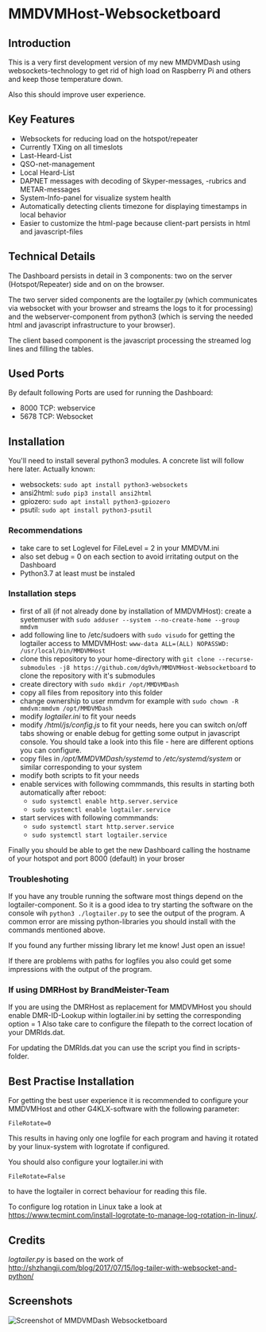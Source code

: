 # MMDVMHost-Websocketboard

## Introduction
This is a very first development version of my new MMDVMDash using websockets-technology to get rid of high load on Raspberry Pi and others and keep those temperature down.

Also this should improve user experience.

## Key Features
* Websockets for reducing load on the hotspot/repeater
* Currently TXing on all timeslots
* Last-Heard-List
* QSO-net-management
* Local Heard-List
* DAPNET messages with decoding of Skyper-messages, -rubrics and METAR-messages
* System-Info-panel for visualize system health
* Automatically detecting clients timezone for displaying timestamps in local behavior
* Easier to customize the html-page because client-part persists in html and javascript-files

## Technical Details
The Dashboard persists in detail in 3 components: two on the server (Hotspot/Repeater) side and on on the browser.

The two server sided components are the logtailer.py (which communicates via websocket with your browser and streams the logs to it for processing) and the webserver-component from python3 (which is serving the needed html and javascript infrastructure to your browser).

The client based component is the javascript processing the streamed log lines and filling the tables.

## Used Ports

By default following Ports are used for running the Dashboard:
* 8000 TCP: webservice
* 5678 TCP: Websocket

## Installation
You'll need to install several python3 modules. A concrete list will follow here later.
Actually known:
* websockets: `sudo apt install python3-websockets`
* ansi2html: `sudo pip3 install ansi2html`
* gpiozero: `sudo apt install python3-gpiozero`
* psutil: `sudo apt install python3-psutil`

### Recommendations
* take care to set Loglevel for FileLevel = 2 in your MMDVM.ini
* also set debug = 0 on each section to avoid irritating output on the Dashboard
* Python3.7 at least must be instaled

### Installation steps
* first of all (if not already done by installation of MMDVMHost): create a syetemuser with `sudo adduser --system --no-create-home --group mmdvm`
* add following line to /etc/sudoers with `sudo visudo` for getting the logtailer access to MMDVMHost: `www-data ALL=(ALL) NOPASSWD: /usr/local/bin/MMDVMHost`
* clone this repository to your home-directory with `git clone --recurse-submodules -j8 https://github.com/dg9vh/MMDVMHost-Websocketboard` to clone the repository with it's submodules
* create directory with `sudo mkdir /opt/MMDVMDash`
* copy all files from repository into this folder
* change ownership to user mmdvm for example with `sudo chown -R mmdvm:mmdvm /opt/MMDVMDash`
* modify *logtailer.ini* to fit your needs
* modify */html/js/config.js* to fit your needs, here you can switch on/off tabs showing or enable debug for getting some output in javascript console. You should take a look into this file - here are different options you can configure.
* copy files in */opt/MMDVMDash/systemd* to */etc/systemd/system* or similar corresponding to your system
* modify both scripts to fit your needs
* enable services with following commmands, this results in starting both automatically after reboot:
  * `sudo systemctl enable http.server.service`
  * `sudo systemctl enable logtailer.service`
* start services with following commmands:
  * `sudo systemctl start http.server.service`
  * `sudo systemctl start logtailer.service`

Finally you should be able to get the new Dashboard calling the hostname of your hotspot and port 8000 (default) in your broser

### Troubleshoting
If you have any trouble running the software most things depend on the logtailer-component. So it is a good idea to try starting the software on the console wih
`python3 ./logtailer.py` to see the output of the program. A common error are missing python-libraries you should install with the commands mentioned above.

If you found any further missing library let me know! Just open an issue!

If there are problems with paths for logfiles you also could get some impressions with the output of the program.

### If using DMRHost by BrandMeister-Team
If you are using the DMRHost as replacement for MMDVMHost you should enable DMR-ID-Lookup within logtailer.ini by setting the corresponding option = 1
Also take care to configure the filepath to the correct location of your DMRIds.dat.

For updating the DMRIds.dat you can use the script you find in scripts-folder.

## Best Practise Installation
For getting the best user experience it is recommended to configure your MMDVMHost and other G4KLX-software with the following parameter:

`FileRotate=0`

This results in having only one logfile for each program and having it rotated by your linux-system with logrotate if configured.

You should also configure your logtailer.ini with

`FileRotate=False`

to have the logtailer in correct behaviour for reading this file.

To configure log rotation in Linux take a look at https://www.tecmint.com/install-logrotate-to-manage-log-rotation-in-linux/.

## Credits

*logtailer.py* is based on the work of http://shzhangji.com/blog/2017/07/15/log-tailer-with-websocket-and-python/

## Screenshots
![Screenshot of MMDVMDash Websocketboard](img/Screenshot.png "Screenshot of MMDVMDash Websocketboard")




